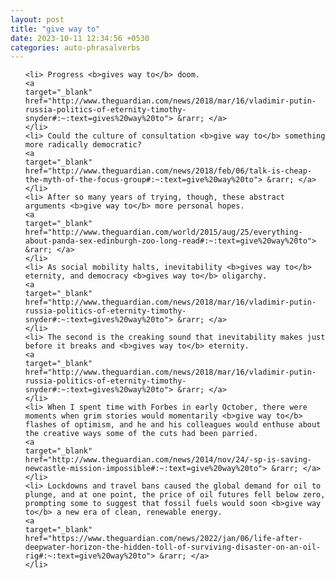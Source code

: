 ```yaml
---
layout: post
title: "give way to"
date: 2023-10-11 12:34:56 +0530
categories: auto-phrasalverbs
---
```

<ol>

    <li> Progress <b>gives way to</b> doom.
    <a 
    target="_blank" 
    href="http://www.theguardian.com/news/2018/mar/16/vladimir-putin-russia-politics-of-eternity-timothy-snyder#:~:text=gives%20way%20to"> &rarr; </a>
    </li>
    <li> Could the culture of consultation <b>give way to</b> something more radically democratic?
    <a 
    target="_blank" 
    href="http://www.theguardian.com/news/2018/feb/06/talk-is-cheap-the-myth-of-the-focus-group#:~:text=give%20way%20to"> &rarr; </a>
    </li>
    <li> After so many years of trying, though, these abstract arguments <b>give way to</b> more personal hopes.
    <a 
    target="_blank" 
    href="http://www.theguardian.com/world/2015/aug/25/everything-about-panda-sex-edinburgh-zoo-long-read#:~:text=give%20way%20to"> &rarr; </a>
    </li>
    <li> As social mobility halts, inevitability <b>gives way to</b> eternity, and democracy <b>gives way to</b> oligarchy.
    <a 
    target="_blank" 
    href="http://www.theguardian.com/news/2018/mar/16/vladimir-putin-russia-politics-of-eternity-timothy-snyder#:~:text=gives%20way%20to"> &rarr; </a>
    </li>
    <li> The second is the creaking sound that inevitability makes just before it breaks and <b>gives way to</b> eternity.
    <a 
    target="_blank" 
    href="http://www.theguardian.com/news/2018/mar/16/vladimir-putin-russia-politics-of-eternity-timothy-snyder#:~:text=gives%20way%20to"> &rarr; </a>
    </li>
    <li> When I spent time with Forbes in early October, there were moments when grim stories would momentarily <b>give way to</b> flashes of optimism, and he and his colleagues would enthuse about the creative ways some of the cuts had been parried.
    <a 
    target="_blank" 
    href="http://www.theguardian.com/news/2014/nov/24/-sp-is-saving-newcastle-mission-impossible#:~:text=give%20way%20to"> &rarr; </a>
    </li>
    <li> Lockdowns and travel bans caused the global demand for oil to plunge, and at one point, the price of oil futures fell below zero, prompting some to suggest that fossil fuels would soon <b>give way to</b> a new era of clean, renewable energy.
    <a 
    target="_blank" 
    href="https://www.theguardian.com/news/2022/jan/06/life-after-deepwater-horizon-the-hidden-toll-of-surviving-disaster-on-an-oil-rig#:~:text=give%20way%20to"> &rarr; </a>
    </li>